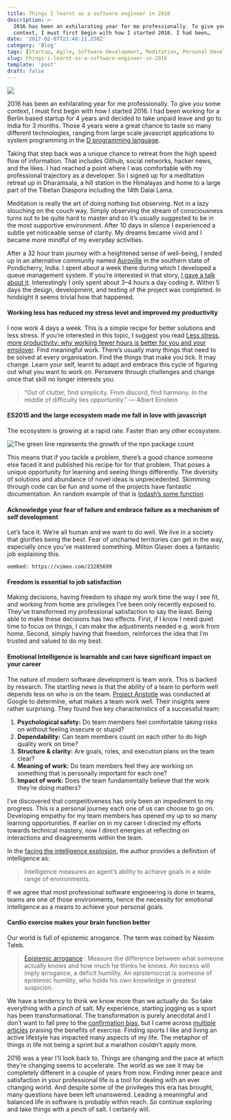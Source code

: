 ```yaml
---
title: Things I learnt as a software engineer in 2016
description: >-
  2016 has been an exhilarating year for me professionally. To give you some
  context, I must first begin with how I started 2016. I had been…
date: '2017-02-07T21:48:11.258Z'
category: 'Blog'
tags: [Startup, Agile, Software Development, Meditation, Personal Development]
slug: things-i-learnt-as-a-software-engineer-in-2016
template: 'post'
draft: false
---
```


![](/media/1__lDRx07uarfldlqbPGf9H__Q.jpeg)

2016 has been an exhilarating year for me professionally. To give you some context, I must first begin with how I started 2016. I had been working for a Berlin based startup for 4 years and decided to take unpaid leave and go to India for 3 months. Those 4 years were a great chance to taste so many different technologies, ranging from large scale javascript applications to system programming in the [D programming language](https://dlang.org/).

Taking that step back was a unique chance to retreat from the high speed flow of information. That includes Github, social networks, hacker news, and the likes. I had reached a point where I was comfortable with my professional trajectory as a developer. So I signed up for a meditation retreat up in Dharamsala, a hill station in the Himalayas and home to a large part of the Tibetan Diaspora including the 14th Dalai Lama.

<!-- `oembed: https://www.instagram.com/p/9lCt_FiNLG/` -->

Meditation is really the art of doing nothing but observing. Not in a lazy slouching on the couch way. Simply observing the stream of consciousness turns out to be quite hard to master and so it’s usually suggested to be in the most supportive environment. After 10 days in silence I experienced a subtle yet noticeable sense of clarity. My dreams became vivid and I became more mindful of my everyday activities.

After a 32 hour train journey with a heightened sense of well-being, I ended up in an alternative community named [Auroville](https://en.wikipedia.org/wiki/Auroville) in the southern state of Pondicherry, India. I spent about a week there during which I developed a queue management system. If you’re interested in that story, [I gave a talk about it](https://www.youtube.com/watch?v=EdB-Vuqtlc0). Interestingly I only spent about 3–4 hours a day coding it. Within 5 days the design, development, and testing of the project was completed. In hindsight it seems trivial how that happened.

#### Working less has reduced my stress level and improved my productivity

I now work 4 days a week. This is a simple recipe for better solutions and less stress. If you’re interested in this topic, I suggest you read [Less stress, more productivity: why working fewer hours is better for you and your employer](https://codewithoutrules.com/2016/08/18/productive-programmer/). Find meaningful work. There’s usually many things that need to be solved at every organisation. Find the things that make you tick. It may change. Learn your self, learnt to adapt and embrace this cycle of figuring out what you want to work on. Persevere through challenges and change once that skill no longer interests you.

> “Out of clutter, find simplicity. From discord, find harmony. In the middle of difficulty lies opportunity.” ― Albert Einstein

#### ES2015 and the large ecosystem made me fall in love with javascript

The ecosystem is growing at a rapid rate. Faster than any other ecosystem.

![The green line represents the growth of the npn package count](/media/1__DMDY__ncqAgCpinp0MEz7nA.png)

This means that if you tackle a problem, there’s a good chance someone else faced it and published his recipe for for that problem. That poses a unique opportunity for learning and seeing things differently. The diversity of solutions and abundance of novel ideas is unprecedented. Skimming through code can be fun and some of the projects have fantastic documentation. An random example of that is [lodash’s some function](https://github.com/lodash/lodash/blob/master/some.js)

#### Acknowledge your fear of failure and embrace failure as a mechanism of self development

Let’s face it. We’re all human and we want to do well. We live in a society that glorifies being the best. Fear of uncharted territories can get in the way, especially once you’ve mastered something. Milton Glaser does a fantastic job explaining this.

`oembed: https://vimeo.com/23285699`

#### Freedom is essential to job satisfaction

Making decisions, having freedom to shape my work time the way I see fit, and working from home are privileges I’ve been only recently exposed to. They’ve transformed my professional satisfaction to say the least. Being able to make these decisions has two effects. First, if I know I need quiet time to focus on things, I can make the adjustments needed e.g. work from home. Second, simply having that freedom, reinforces the idea that I’m trusted and valued to do my best.

#### Emotional Intelligence is learnable and can have significant impact on your career

The nature of modern software development is team work. This is backed by research. The startling news is that the ability of a team to perform well depends less on who is on the team. [Project Aristotle](https://www.nytimes.com/2016/02/28/magazine/what-google-learned-from-its-quest-to-build-the-perfect-team.html?_r=0) was conducted at Google to determine, what makes a team work well. Their insights were rather surprising. They found five key characteristics of a successful team:

1.  **Psychological safety:** Do team members feel comfortable taking risks on without feeling insecure or stupid?
2.  **Dependability:** Can team members count on each other to do high quality work on time?
3.  **Structure & clarity:** Are goals, roles, and execution plans on the team clear?
4.  **Meaning of work:** Do team members feel they are working on something that is personally important for each one?
5.  **Impact of work:** Does the team fundamentally believe that the work they’re doing matters?

I’ve discovered that competitiveness has only been an impediment to my progress. This is a personal journey each one of us can choose to go on. Developing empathy for my team members has opened my up to so many learning opportunities. If earlier on in my career I directed my efforts towards technical mastery, now I direct energies at reflecting on interactions and disagreements within the team.

In the [facing the intelligence explosion](http://intelligenceexplosion.com/), the author provides a definition of intelligence as:

> Intelligence measures an agent’s ability to achieve goals in a wide range of environments.

If we agree that most professional software engineering is done in teams, teams are one of those environments, hence the necessity for emotional intelligence as a means to achieve your personal goals.

#### Cardio exercise makes your brain function better

Our world is full of epistemic arrogance. The term was coined by Nassim Taleb.

> [Epistemic arrogance](http://www.fooledbyrandomness.com/glossary.pdf) : Measure the difference between what someone actually knows and how much he thinks he knows. An excess will imply arrogance, a deficit humility. An epistemocrat is someone of epistemic humility, who holds his own knowledge in greatest suspicion.

We have a tendency to think we know more than we actually do. So take everything with a pinch of salt. My experience, starting jogging as a sport has been transformational. The transformation is purely anecdotal and I don’t want to fall prey to the [confirmation bias](https://en.wikipedia.org/wiki/Confirmation_bias), but I came across [multiple](https://www.theguardian.com/education/2016/jun/18/how-physical-exercise-makes-your-brain-work-better) [articles](http://www.health.harvard.edu/blog/regular-exercise-changes-brain-improve-memory-thinking-skills-201404097110) praising the benefits of exercise. Finding sports I like and living an active lifestyle has impacted many aspects of my life. The metaphor of things in life not being a sprint but a marathon couldn’t apply more.

<!-- `embed: https://www.instagram.com/p/BJyiyIVD9bA/` -->

<!-- > Find your spot in this crazy world -->

2016 was a year I’ll look back to. Things are changing and the pace at which they’re changing seems to accelerate. The world as we see it may be completely different in a couple of years from now. Finding inner peace and satisfaction in your professional life is a tool for dealing with an ever changing world. And despite some of the privileges this era has brought, many questions have been left unanswered. Leading a meaningful and balanced life in software is probably within reach. So continue exploring and take things with a pinch of salt. I certainly will.
